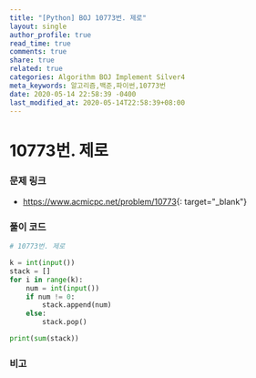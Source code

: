 ```yaml
---
title: "[Python] BOJ 10773번. 제로"
layout: single
author_profile: true
read_time: true
comments: true
share: true
related: true
categories: Algorithm BOJ Implement Silver4
meta_keywords: 알고리즘,백준,파이썬,10773번
date: 2020-05-14 22:58:39 -0400
last_modified_at: 2020-05-14T22:58:39+08:00
---
```


# 10773번. 제로

### 문제 링크

- <https://www.acmicpc.net/problem/10773>{: target="\_blank"}

### 풀이 코드

```python
# 10773번. 제로

k = int(input())
stack = []
for i in range(k):
    num = int(input())
    if num != 0:
        stack.append(num)
    else:
        stack.pop()

print(sum(stack))
```

### 비고
